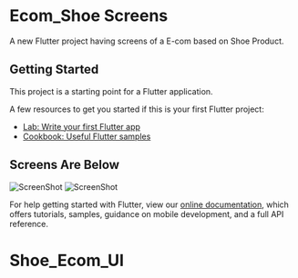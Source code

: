 # Ecom_Shoe Screens

A new Flutter project having screens of a E-com based on Shoe Product.

## Getting Started

This project is a starting point for a Flutter application.

A few resources to get you started if this is your first Flutter project:

- [Lab: Write your first Flutter app](https://flutter.dev/docs/get-started/codelab)
- [Cookbook: Useful Flutter samples](https://flutter.dev/docs/cookbook)

## Screens Are Below

![ScreenShot](https://raw.github.com/CrickSoldier/ecom_plant_ui/master/screens/1.jpg)
![ScreenShot](https://raw.github.com/CrickSoldier/ecom_plant_ui/master/screens/2.jpg)


For help getting started with Flutter, view our
[online documentation](https://flutter.dev/docs), which offers tutorials,
samples, guidance on mobile development, and a full API reference.
# Shoe_Ecom_UI
